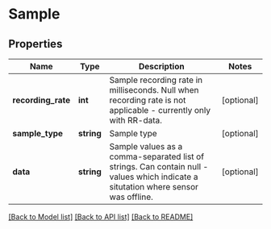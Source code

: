 # Sample

## Properties
Name | Type | Description | Notes
------------ | ------------- | ------------- | -------------
**recording_rate** | **int** | Sample recording rate in milliseconds. Null when recording rate is not applicable - currently only with RR-data. | [optional] 
**sample_type** | **string** | Sample type | [optional] 
**data** | **string** | Sample values as a comma-separated list of strings. Can contain null -values which indicate a situtation where sensor was offline. | [optional] 

[[Back to Model list]](../README.md#documentation-for-models) [[Back to API list]](../README.md#documentation-for-api-endpoints) [[Back to README]](../README.md)


